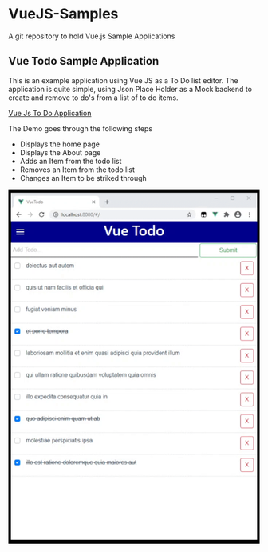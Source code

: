 # VueJS-Samples
A git repository to hold Vue.js Sample Applications

## Vue Todo Sample Application

This is an example application using Vue JS as a To Do list editor. The application is quite simple, using Json Place Holder as a Mock backend to create and remove to do's from a list of to do items. 

[Vue Js To Do Application](https://github.com/StuartSmith/VueJS-Samples/tree/master/vuetodo)

The Demo goes through the following steps
   * Displays the home page
   * Displays the About page
   * Adds an Item from the todo list 
   * Removes an Item from the todo list
   * Changes an Item to be striked through
   

![Alt text](https://github.com/StuartSmith/VueJS-Samples/blob/master/vuetodo/GitHubImage/2020-10-07%2020-54-33.gif?raw=true "VueJS To Do Application")
